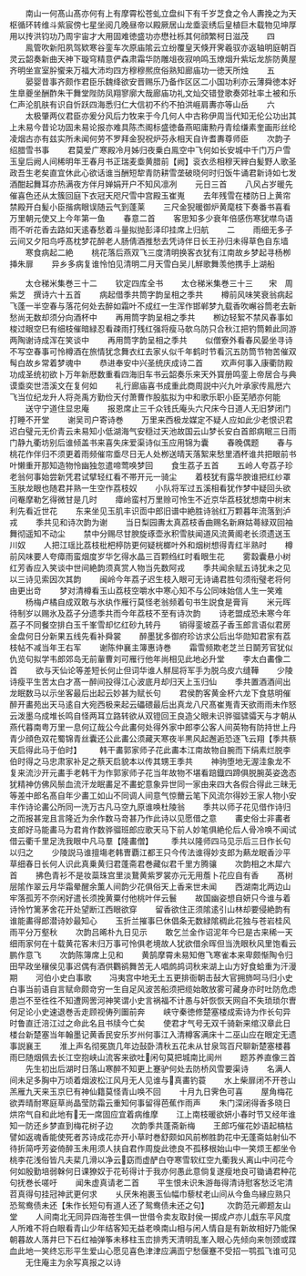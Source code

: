<!-- { "loadSidebar": true } -->
　　南山一何髙山髙亦何有上有摩霄松苍虬立盘纠下有千岁芝食之令人夀挽之为天枢循环转维斗紫宸傍七星坐阅几晚昼帝以殿厥居山龙埀衮绣后皇植巨木载物见坤厚用以抟洪钧功乃周宇宙才大用固难徳盛功亦懋社栎其何顔繁柯日滋茂
　　四
　　鳯管吹新阳夙驾欵寒谷銮车次原庙隂云立纷覆皇天倏开霁羲驭亦返轴明庭朝百灵云韶奏新曲天神下璇穹精意俨森肃霜华防雕俎夜寂响鸣玉燎烟升紫坛龙旂防黄屋齐明坐宣室肸蠁来万福大沛均四方穆穆熈庶俗熟知廊庙功一徳天所烛
　　五
　　晏婴昔事齐颇作君臣乐魏绛欲安晋赐乐乃备作区区二小国功利亦云薄舜徳本好生臯夔坐酬酢朱干舞堂陛防凤翔寥廓大哉廊庙功礼文灿交错登歌奏郊社率土被和乐仁声沦肌肤有识自忻跃四海悉归仁大信初不约不拍洪崕肩夀亦等山岳
　　六
　　太极肇两仪君臣亦爰分风后力牧来于今几何人中古称伊周当代知无伦公功出其上未易今昔论功固未易论报亦难具陈杰阁标盛徳备燕昭庸勲丹青绘缣素奎画形丝纶凌烟古亦有兹实所未闻何劳不罗拜金猊祝炉芬永相天自许耆夀尊师臣
　　次韵子绍腊雪书事
　　君莫爱广寒殿冷月姊归夜乗白鳯空中飞何如长安城中千门万户雪玉皇后阙人间稀明年王春月书正瑞麦埀黄腊前【阙】衮衣丞相穆天縡白髪野人歌圣政吾生老矣直宜休此心欲话谁当酬短犂青防耕雪垄破晓何时归饭牛诵君新诗如七发酒酣起舞耳亦热满夜方伴月婵娟开户不知风凛冽
　　元日三首
　　八风占岁暖先催喜色还从太簇回庭下衣冠天咫尺雪中宫殿玉崔嵬
　　去年残雪在楼防日上黄帘禁殿开白髪小臣揩病眼误随云气到蓬莱
　　三尺金猊暖御炉黄麾枝下奏番书喜看万里朝元使又上今年第一鱼
　　春意二首
　　客思知多少衰年倍感伤寒犹噤鸟语雨不听花香去路如天逺春愁着斗量拟抛彭泽印挂席上归航
　　二
　　雨细无多子云间又夕阳鸟呼髙枕梦花醉老人肠倩酒推愁去凭诗伴日长王孙归未得草色自东墙
　　寒食病起二絶
　　桃花落后燕双飞三度清明换客衣犹有江南故乡梦起寻杨栁挿朱扉
　　异乡多病复谁怜怕见清明二月天雪白吴儿觧歌舞羡他携手上湖船








　　太仓稊米集巻三十二
　　钦定四库全书
　　太仓稊米集巻三十三　　宋　周紫芝　撰诗六十五首
　　病起借季共筒字韵呈相之季共
　　樽前风味笑衰翁病起飞蓬一半空春与落花何处去醉如霜叶不成红一生浑作邯郸梦九载香吹嶰谷筒老去新愁尚无数却须分向酒杯中
　　再用筒字韵呈相之季共
　　栁边轻絮不禁风春事如梭过眼空巳有细枝催暗緑忍看疎雨打残红强将瘦马欹乌防只合秋江把钓筒赖此同游两陶谢诗成浑在笑谈中
　　再用筒字韵呈相之季共
　　似僧寮外看春风晏坐寻诗不写空春事可怜樽酒在旅情犹念舞衣红去家乆似千年鹤时节看沉五防筒节物苦催双髩白故乡常着梦魂中
　　恭进奉安中兴圣统庆成诗二首
　　欢声何事入康衢防殿功成圣统初欲卜万年新厯数重看四海旧车书云韶奏乐来天外寳册鸣銮上帝居合与典谟埀奕世浯溪文在复何如
　　礼行廊庙喜书成重此商周説中兴九叶承家传鳯厯六飞当位纪龙升人将尧禹方勤俭天付萧曹作股肱拟为中和歌乐职小臣芜陋亦何能
　　送守宁道住显忠庵
　　报恩席止三千众钱氏庵头六尺床今日道人无旧梦闭门打睡不开堂
　　谢吴司户寄诗巻
　　万里来西极龙媒定不疑人应如此少老恨识君迟白璧元无价青云未易知小低湖海气安穏过天池故国云山梦长安白首郎病眠三日雨门静九衢坊别后谁倾盖书来喜失床爱渠诗似玉应用锦为囊
　　春晚偶题
　　春与桃花作伴归不须更着雨频催帘埀尽日无人处栁送晴天落絮来愁里酒杯谁共把眼前书叶懒重开那知造物怜幽独忽遣啼莺唤梦回
　　食生荔子五首
　　五岭人夸荔子珍老翁何事始尝新凭君试擘轻红看不帯开元一骑尘
　　着枝犹有露华腴谁把红纱罩玉肤龙眼也随君并熟一生空作荔枝奴
　　小队将军过五溪相看犹作梦中疑回头欲问罨摩勒乞得微甘是几时
　　瘴岭蛮村万里赊可怜生不近京华荔枝犹想南中树末利先看近世花
　　东来坐见玉肌丰识靣中郎旧谱中絶胜诗翁红万颗暮年流落到泸戎
　　季共见和诗次韵为谢
　　当日梨园夀太真荔枝香曲赐名新麻姑蕚緑双回袖舞彻遥知不动尘
　　禁中分赐尽甘腴旋琢壶氷积雪肤闻道风流黄阁老长须遗送玉川奴
　　人把江瑶比荔枝枇杷楟防更何疑桄榔叶外和烟树想得青红半熟时
　　樽前风味要人夸瘴雨蛮烟度岁华乞得水晶三百颗绉红时看眼生花
　　雾縠囊悬小树红芳香应入笑谈中世间絶韵须真赏人物当先数阿戎
　　季共闻余赋五诗犹未之见以三诗见索因次其韵
　　闽岭今年荔子迟生枝入眼可无诗诵君胜句须衔璧老将何由更出竒
　　梦对清樽看玉山荔枝空嚼水中寒心知不与公同味始信人生一笑难
　　杨梅卢橘自成双敢与氷纨作雁行莫怪老翁频着句书生説食是膏肓
　　米元晖待制岁以赐氷及荔子分遗季共而今年荔枝不至有诗次韵
　　诗老盟成恐未寒今年荔子不同餐空排白玉千峯雪却忆红砂九转丹
　　销得銮坡荔子香玉郎言语似君房金盘何日分新果五线先看补舜裳
　　醉墨犹多御府珍访求公后出华勋知君家有荔枝帖不减当年王右军
　　谢陈仲襄主簿惠诗巻
　　霜雪频欺老芝兰日鬬芳官犹似仇览句拟学韦郎郊岛无前軰曹刘可雁行他年尚相见此地必升堂
　　李太白畵像二首
　　欲与天仙论等差短长何止但词华谁人觧屈将军手为脱乌皮六缝鞾
　　少陵诗瘦平生苦太白才髙一醉间投得江心波底月却归天上玉归仙
　　季共置酒酒间出龙眠数马以示坐客最后出起云妙甚为赋长句
　　君侯酌客黄金杯六龙下食慈明催醉开畵苑出天马逺自大宛西极来起云礧碨最后出真龙八尺髙崔嵬青天欲雨雨未作怒云泼墨乌成堆长鸣自怪两耳立路转欲从双镫回王良造父眼未识骅骝骕骦天与才朝从燕代暮南粤万里一息何辽哉公今此畵何处得外家中郎李公客人间英物有防持世上丹青少顔色双花蜀锦青丝囊还公此畵公须藏天寒夜半黒风起邂逅恐逐飞云翔【季共蔡天启得此马于伯时】
　　韩干畵郭家师子花此畵本江南故物自腕而下绢素烂脱李伯时得之马忠肃家补足之蔡天启貌本以传其甥王季共
　　神驹堕地无渥洼象龙不复来流沙开元畵手老韩干为作郭家师子花当年故物不堪看踣鐡四蹄俱脱腕英姿逸态犹精神仿佛风鬃血流汗龙眠畵足不畵蛇意象异世同一家由来四大各假合得此三昧无等差中郎名髙自年少畵工如山不同调人间意气惊薾云笔下风流尔得妙王家人物小安丰作诗论畵公所同一洗万古凡马空九原谁唤杜陵翁
　　季共以师子花见借作诗归之而报甚宠且言隆近为余作数马竒甚乃作此诗以见愿借之意
　　畵史俗士非畵者支郎好马能畵马为君肯作数骅骝班郎应歌天马下前人妙笔俱絶伦后人骨冷唤不闻试借云衢千里足洗我眼中凡马羣【隆畵僧】
　　季共以隆师四马见示后三日作长句以归之
　　少陵説马谁擅塲老韩曺覇江都王只今传法谁得妙支郎为爇龙眠香沙平草细春日长何人识此真乗黄归君蓬斋君巻藏似君千里方腾骧
　　次韵相之木犀六首
　　拂色青衫不是妆蘂珠宫里淡鵞黄紫罗裳亦元无用薝卜花应自有香
　　髙树层隂作翠云月华霜晕醒余薫人间韵少花俱俗天上香来世未闻
　　西湖南北两边山牢落孤芳不奈闲好遣长须挽黄粟付他桃叶伴云鬟
　　故国幽姿想自妍只今谁与着诗怜竹篱茅舍花开处望断江西眼欲穿
　　留香欲住正须隂逺引山林却要侵絶韵有谁能畵得郎潜诗妙最知心
　　玉折兰摧事巳休倡条无数緑隂稠此花独与苍岩桂风雨平分万壑秋
　　次韵吕晞朴九日见示
　　敢乞兰金作诏泥年今巳是古来稀一天细雨家何在十载黄花客未归万事可怜俱老境故人犹欲借余晖但当洗眼秋风里饱看云鹏作意飞
　　次韵陈簿席上见和
　　黄鹄摩霄未易知倦飞寒雀本来卑颇惭陶令归田早政坐穰侯见事迟偶有酒供鸜鹆舞苦无人唱鹧鸪词秋来湖上山方好食蛤重为汗漫期
　　河伯小史白事歌
　　冯夷宫中地无土五更排衙朝击鼔大官拥斾呵马归小史白事当前语自言赋命颇竒穷一生自足风波苦船须把缆始敢放雾可藏身亦时吐防危虑患岂不至徃徃不知遭网罟河神笑谓小史言祸福不计愚与奸恢恢天网自不失琐琐尔曺何足论小史速退巻舌走顾视俦列圗前奔
　　峡守秦徳修楚塞楼成索诗为作长句异时鲁直迁涪江过之命此名且书牍今亡矣
　　使君才气号无双千骑新来绾汉章此日楼台新楚塞当年翰墨记黄香民安乐岁州何事江入清樽客满床十二巫山应在眼定无遗事説襄王
　　淮上声名彻冕旒几年边鼔卧清秋五花未从甘泉驾百尺聊新楚塞楼暮雨巳随烟佩去长江空抱峡山流客来欲吐闲句莫把城南比阆州
　　题苏养直像三首
　　先生初出后湖时日落山寒醉不知更上蹇驴何处去防桥风雪要渠诗
　　名满人间未足多胸中万顷着烟波松江风月无人见谁与真畵钓蓑
　　水上柴扉闭不开苍山羔雁九天来玉京巳有神仙籍莫怪青山唤不回
　　十月九日霁色可喜
　　屋角梅花欲弄晴耐寒庭草尚晶莹防霜云重知何事留得芭蕉作雨声
　　朱门深闭得香多晓日烘帘气自和此地有无一席固应宜着病维摩
　　江上南枝暖欲妍小春时节又经年谁知一防还乡梦直到梅花树子边
　　次韵季共蓬斋新梅
　　王郎巧催花妙语起槁枯譬如返魂香能使死者苏诗成花亦开小草时巻舒颇如风前栁胜韵花中无蓬斋姑射仙不待折简呼芳姿倚醉玉未用须人扶自君作周旋此徳良不孤移根始山中一笑烦王都坐令桃李花浅俗皆凡夫棐几滑以净云窈而虚酽白夺寒雪软红空九衢我乆离山中问花今何如殷勤培弱榦何日课獠奴于花茍得计于我亦何愚此意倘复遂瘦地良可锄诵君种花句抚巻长嗟吁
　　闻朱虚真请老二首
　　平生恨未识朱游毎得清诗慰客愁泛宅清苕真得句挂冠神武更何求
　　乆厌朱袍裹玉仙幅巾藜杖老山间从今鱼鸟縁应熟只恐鸳鸯债未还【朱作长短句有道人还了鸳鸯债未还之句】
　　次韵范元卿题友山堂
　　人间南北无同异四海苍生俱一世借令卖友取封侯一掷成卢亦儿戱东平风度人所难不将白眼看青山少年结客知无益老唤南山相与闲人情自是有新故相好乃能保朝暮故人落井巳下石红袖弹筝未移柱玉峦排秀天清明乱峯入眼心先倾向来刎颈或蹀血此地一笑终忘形平生爱山心愿见喜色津津应满靣宁愁偃蹇不受招一鹗孤飞谁可见
　　无住庵主为余写真报之以诗
